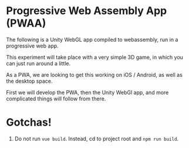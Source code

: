 # Progressive Web Assembly App (PWAA)
The following is a Unity WebGL app compiled to webassembly, run in a progressive web app.

This experiment will take place with a very simple 3D game, in which you can just run around a little. 

As a PWA, we are looking to get this working on iOS / Android, as well as the desktop space. 

First we will develop the PWA, then the Unity WebGl app, and more complicated things will follow from there. 

# Gotchas!
1. Do not run `vue build`. 
Instead, cd to project root and `npm run build`. 